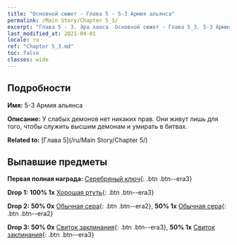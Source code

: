 ```yaml
---
title: "Основной сюжет - Глава 5 - 5-3 Армия альянса"
permalink: /Main Story/Chapter 5_3/
excerpt: "Глава 5 - 3. Эра хаоса  Основной сюжет - Глава 5_3. 5-3 Армия альянса"
last_modified_at: 2021-04-01
locale: ru
ref: "Chapter 5_3.md"
toc: false
classes: wide
---
```


## Подробности

 **Имя:** 5-3 Армия альянса

 **Описание:** У слабых демонов нет никаких прав. Они живут лишь для того, чтобы служить высшим демонам и умирать в битвах.

 **Related to:** [Глава 5](/ru/Main Story/Chapter 5/)

## Выпавшие предметы

 **Первая полная награда:** [Серебряный ключ](/ru/Items/con_693/){: .btn .btn--era3}

 **Drop 1:** **100% 1x** [Хорошая ртуть](/ru/Items/mat_14/){: .btn .btn--era3}

 **Drop 2:** **50% 0x** [Обычная сера](/ru/Items/mat_9/){: .btn .btn--era2}, **50% 1x** [Обычная сера](/ru/Items/mat_9/){: .btn .btn--era2}

 **Drop 3:** **50% 0x** [Свиток заклинания](/ru/Items/con_694/){: .btn .btn--era3}, **50% 1x** [Свиток заклинания](/ru/Items/con_694/){: .btn .btn--era3}

